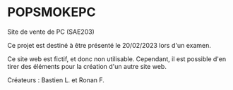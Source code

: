 # POPSMOKEPC
Site de vente de PC (SAE203)

Ce projet est destiné à être présenté le 20/02/2023 lors d'un examen.

Ce site web est fictif, et donc non utilisable. Cependant, il est possible d'en tirer des éléments pour la création d'un autre site web.

Créateurs : Bastien L. et Ronan F.
